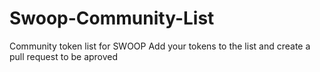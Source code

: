 # Swoop-Community-List
Community token list for SWOOP
Add your tokens to the list and create a pull request to be aproved
